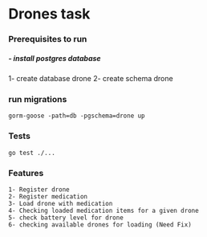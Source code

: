 # Drones task
### Prerequisites to run
##### - install postgres database
1- create database drone
2- create schema drone
### run migrations 
```
gorm-goose -path=db -pgschema=drone up
```


### Tests
```
go test ./...
```

### Features

    1- Register drone
    2- Register medication 
    3- Load drone with medication
    4- Checking loaded medication items for a given drone
    5- check battery level for drone
    6- checking available drones for loading (Need Fix)
